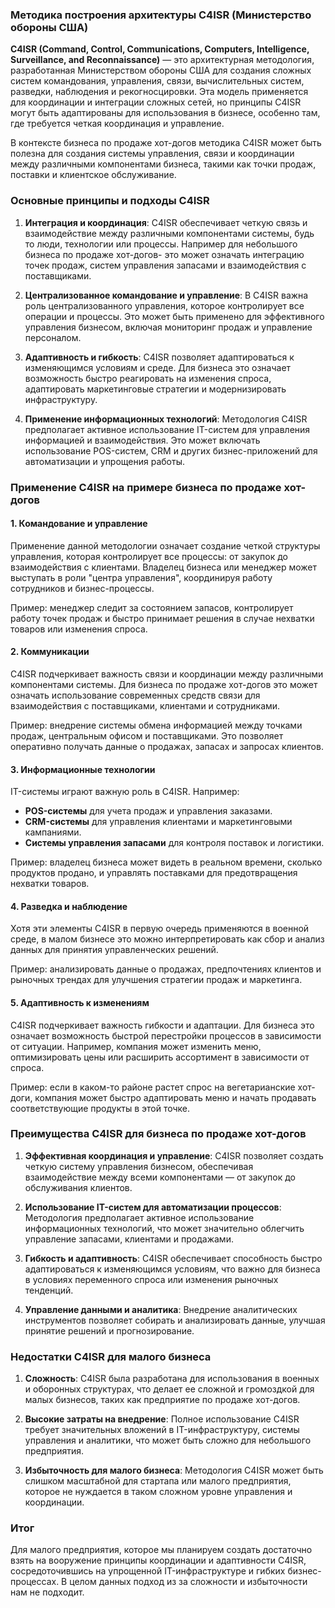 ### Методика построения архитектуры C4ISR (Министерство обороны США)

**C4ISR (Command, Control, Communications, Computers, Intelligence, Surveillance, and Reconnaissance)** — это архитектурная методология, разработанная Министерством обороны США для создания сложных систем командования, управления, связи, вычислительных систем, разведки, наблюдения и рекогносцировки. Эта модель применяется для координации и интеграции сложных сетей, но принципы C4ISR могут быть адаптированы для использования в бизнесе, особенно там, где требуется четкая координация и управление.

В контексте бизнеса по продаже хот-догов методика C4ISR может быть полезна для создания системы управления, связи и координации между различными компонентами бизнеса, такими как точки продаж, поставки и клиентское обслуживание.

### Основные принципы и подходы C4ISR

1. **Интеграция и координация**: C4ISR обеспечивает четкую связь и взаимодействие между различными компонентами системы, будь то люди, технологии или процессы. Например для небольшого бизнеса по продаже хот-догов- это может означать интеграцию точек продаж, систем управления запасами и взаимодействия с поставщиками.

2. **Централизованное командование и управление**: В C4ISR важна роль централизованного управления, которое контролирует все операции и процессы. Это может быть применено для эффективного управления бизнесом, включая мониторинг продаж и управление персоналом.

3. **Адаптивность и гибкость**: C4ISR позволяет адаптироваться к изменяющимся условиям и среде. Для бизнеса это означает возможность быстро реагировать на изменения спроса, адаптировать маркетинговые стратегии и модернизировать инфраструктуру.

4. **Применение информационных технологий**: Методология C4ISR предполагает активное использование IT-систем для управления информацией и взаимодействия. Это может включать использование POS-систем, CRM и других бизнес-приложений для автоматизации и упрощения работы.

### Применение C4ISR на примере бизнеса по продаже хот-догов

#### 1. **Командование и управление**

Применение данной методологии означает создание четкой структуры управления, которая контролирует все процессы: от закупок до взаимодействия с клиентами. Владелец бизнеса или менеджер может выступать в роли "центра управления", координируя работу сотрудников и бизнес-процессы.

Пример: менеджер следит за состоянием запасов, контролирует работу точек продаж и быстро принимает решения в случае нехватки товаров или изменения спроса.

#### 2. **Коммуникации**

C4ISR подчеркивает важность связи и координации между различными компонентами системы. Для бизнеса по продаже хот-догов это может означать использование современных средств связи для взаимодействия с поставщиками, клиентами и сотрудниками.

Пример: внедрение системы обмена информацией между точками продаж, центральным офисом и поставщиками. Это позволяет оперативно получать данные о продажах, запасах и запросах клиентов.

#### 3. **Информационные технологии**

IT-системы играют важную роль в C4ISR. Например:
- **POS-системы** для учета продаж и управления заказами.
- **CRM-системы** для управления клиентами и маркетинговыми кампаниями.
- **Системы управления запасами** для контроля поставок и логистики.

Пример: владелец бизнеса может видеть в реальном времени, сколько продуктов продано, и управлять поставками для предотвращения нехватки товаров.

#### 4. **Разведка и наблюдение**

Хотя эти элементы C4ISR в первую очередь применяются в военной среде, в малом бизнесе это можно интерпретировать как сбор и анализ данных для принятия управленческих решений.

Пример: анализировать данные о продажах, предпочтениях клиентов и рыночных трендах для улучшения стратегии продаж и маркетинга.

#### 5. **Адаптивность к изменениям**

C4ISR подчеркивает важность гибкости и адаптации. Для бизнеса это означает возможность быстрой перестройки процессов в зависимости от ситуации. Например, компания может изменить меню, оптимизировать цены или расширить ассортимент в зависимости от спроса.

Пример: если в каком-то районе растет спрос на вегетарианские хот-доги, компания может быстро адаптировать меню и начать продавать соответствующие продукты в этой точке.

### Преимущества C4ISR для бизнеса по продаже хот-догов

1. **Эффективная координация и управление**: C4ISR позволяет создать четкую систему управления бизнесом, обеспечивая взаимодействие между всеми компонентами — от закупок до обслуживания клиентов.
   
2. **Использование IT-систем для автоматизации процессов**: Методология предполагает активное использование информационных технологий, что может значительно облегчить управление запасами, клиентами и продажами.

3. **Гибкость и адаптивность**: C4ISR обеспечивает способность быстро адаптироваться к изменяющимся условиям, что важно для бизнеса в условиях переменного спроса или изменения рыночных тенденций.

4. **Управление данными и аналитика**: Внедрение аналитических инструментов позволяет собирать и анализировать данные, улучшая принятие решений и прогнозирование.

### Недостатки C4ISR для малого бизнеса

1. **Сложность**: C4ISR была разработана для использования в военных и оборонных структурах, что делает ее сложной и громоздкой для малых бизнесов, таких как предприятие по продаже хот-догов.

2. **Высокие затраты на внедрение**: Полное использование C4ISR требует значительных вложений в IT-инфраструктуру, системы управления и аналитики, что может быть сложно для небольшого предприятия.

3. **Избыточность для малого бизнеса**: Методология C4ISR может быть слишком масштабной для стартапа или малого предприятия, которое не нуждается в таком сложном уровне управления и координации.

### Итог

Для малого предприятия, которое мы планируем создать достаточно взять на вооружение принципы координации и адаптивности C4ISR, сосредоточившись на упрощенной IT-инфраструктуре и гибких бизнес-процессах.
В целом данных подход из за сложности и избыточности нам не подходит.
